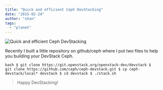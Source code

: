 ```yaml
---
title: "Quick and efficient Ceph DevStacking"
date: "2015-02-24"
author: "shan"
tags: 
  - "planet"
---
```


![Quick and efficient Ceph DevStacking](http://sebastien-han.fr/images/devstack.png)

Recently I built a little repository on github/ceph where I put two files to help you building your DevStack Ceph.

`bash $ git clone https://git.openstack.org/openstack-dev/devstack $ git clone https://github.com/ceph/ceph-devstack.git $ cp ceph-devstack/local* devstack $ cd devstack $ ./stack.sh`

  

> Happy DevStacking!

